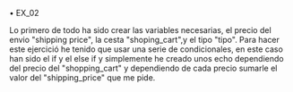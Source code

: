 • EX_02

Lo primero de todo ha sido crear las variables necesarias, el precio del envio "shipping price", la cesta "shoping_cart",y el tipo "tipo".
Para hacer este ejercició he tenido que usar una serie de condicionales, en este caso han sido el if y el else if y simplemente he creado unos echo dependiendo del precio del "shopping_cart"
y dependiendo de cada precio sumarle el valor del "shipping_price" que me pide.

